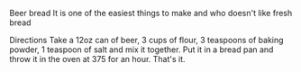 Beer bread 
It is one of the easiest things to make and who doesn't like fresh bread

Directions
Take a 12oz can of beer, 3 cups of flour, 3 teaspoons of baking powder, 1 teaspoon of salt and mix it together. 
Put it in a bread pan and throw it in the oven at 375 for an hour. 
That's it.
